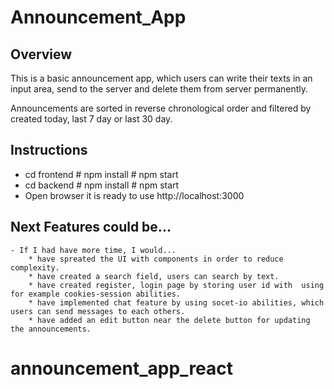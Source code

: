 # Announcement_App

## Overview

This is a basic announcement app, which users can write their texts in an input area, send to the server and delete them from server permanently.

Announcements are sorted in reverse chronological order and filtered by created today, last 7 day or last 30 day.

## Instructions

-   cd frontend # npm install # npm start
-   cd backend # npm install # npm start
-   Open browser it is ready to use http://localhost:3000

## Next Features could be...

    - If I had have more time, I would...
        * have spreated the UI with components in order to reduce complexity.
        * have created a search field, users can search by text.
        * have created register, login page by storing user id with  using for example cookies-session abilities.
        * have implemented chat feature by using socet-io abilities, which users can send messages to each others.
        * have added an edit button near the delete button for updating the announcements.
# announcement_app_react
